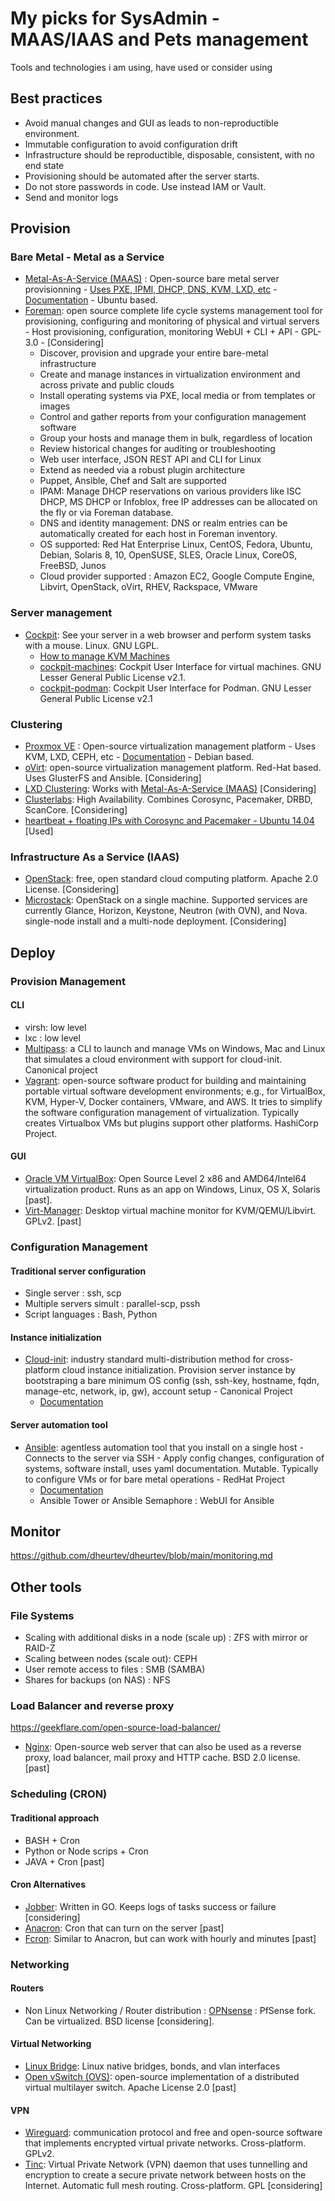# My picks for SysAdmin - MAAS/IAAS and Pets management

Tools and technologies i am using, have used or consider using

## Best practices ##
- Avoid manual changes and GUI as leads to non-reproductible environment.
- Immutable configuration to avoid configuration drift
- Infrastructure should be reproductible, disposable, consistent, with no end state
- Provisioning should be automated after the server starts.
- Do not store passwords in code. Use instead IAM or Vault. 
- Send and monitor logs

## Provision ##
### Bare Metal - Metal as a Service ###
- [Metal-As-A-Service (MAAS)](https://maas.io/) : Open-source bare metal server provisionning - [Uses PXE, IPMI, DHCP, DNS, KVM, LXD, etc](https://maas.io/how-it-works) - [Documentation](https://maas.io/docs) - Ubuntu based.
- [Foreman](https://theforeman.org/introduction.html): open source complete life cycle systems management tool for provisioning, configuring and monitoring of physical and virtual servers - Host provisioning, configuration, monitoring WebUI + CLI + API - GPL-3.0 - [Considering]
  * Discover, provision and upgrade your entire bare-metal infrastructure
  * Create and manage instances in virtualization environment and across private and public clouds
  * Install operating systems via PXE, local media or from templates or images
  * Control and gather reports from your configuration management software
  * Group your hosts and manage them in bulk, regardless of location
  * Review historical changes for auditing or troubleshooting
  * Web user interface, JSON REST API and CLI for Linux
  * Extend as needed via a robust plugin architecture
  * Puppet, Ansible, Chef and Salt are supported
  * IPAM: Manage DHCP reservations on various providers like ISC DHCP, MS DHCP or Infoblox, free IP addresses can be allocated on the fly or via Foreman database.
  * DNS and identity management: DNS or realm entries can be automatically created for each host in Foreman inventory.  
  * OS supported: Red Hat Enterprise Linux, CentOS, Fedora, Ubuntu, Debian, Solaris 8, 10, OpenSUSE, SLES, Oracle Linux, CoreOS, FreeBSD, Junos
  * Cloud provider supported : Amazon EC2, Google Compute Engine, Libvirt, OpenStack, oVirt, RHEV, Rackspace, VMware
### Server management ###
- [Cockpit](https://cockpit-project.org/): See your server in a web browser and perform system tasks with a mouse. Linux. GNU LGPL.
  * [How to manage KVM Machines](https://www.tecmint.com/manage-kvm-virtual-machines-using-cockpit-web-console/)
  * [cockpit-machines](https://github.com/cockpit-project/cockpit-machines): Cockpit User Interface for virtual machines. GNU Lesser General Public License v2.1. 
  * [cockpit-podman](https://github.com/cockpit-project/cockpit-podman): Cockpit User Interface for Podman. GNU Lesser General Public License v2.1 
### Clustering ###
- [Proxmox VE](https://www.proxmox.com/en/proxmox-ve) : Open-source virtualization management platform - Uses KVM, LXD, CEPH, etc - [Documentation](https://pve.proxmox.com/pve-docs/) - Debian based.
- [oVirt](https://www.ovirt.org/): open-source virtualization management platform. Red-Hat based. Uses GlusterFS and Ansible. [Considering]
- [LXD Clustering](https://linuxcontainers.org/lxd/docs/master/clustering/): Works with [Metal-As-A-Service (MAAS)](https://maas.io/) [Considering]
- [Clusterlabs](https://clusterlabs.org/quickstart.html): High Availability. Combines Corosync, Pacemaker, DRBD, ScanCore.  [Considering]
- [heartbeat + floating IPs with Corosync and Pacemaker - Ubuntu 14.04](https://www.digitalocean.com/community/tutorials/how-to-create-a-high-availability-setup-with-heartbeat-and-floating-ips-on-ubuntu-14-04) [Used]
### Infrastructure As a Service (IAAS) ###
- [OpenStack](https://www.openstack.org/): free, open standard cloud computing platform. Apache 2.0 License. [Considering]
- [Microstack](https://microstack.run/docs): OpenStack on a single machine. Supported services are currently Glance, Horizon, Keystone, Neutron (with OVN), and Nova. single-node install and a multi-node deployment. [Considering]

## Deploy ##
### Provision Management ###
#### CLI ####
- virsh: low level
- lxc : low level
- [Multipass](https://multipass.run/): a CLI to launch and manage VMs on Windows, Mac and Linux that simulates a cloud environment with support for cloud-init. Canonical project
- [Vagrant](https://www.vagrantup.com/): open-source software product for building and maintaining portable virtual software development environments; e.g., for VirtualBox, KVM, Hyper-V, Docker containers, VMware, and AWS. It tries to simplify the software configuration management of virtualization. Typically creates Virtualbox VMs but plugins support other platforms. HashiCorp Project.
#### GUI ####
- [Oracle VM VirtualBox](https://www.virtualbox.org/): Open Source Level 2 x86 and AMD64/Intel64 virtualization product. Runs as an app on Windows, Linux, OS X, Solaris [past].
- [Virt-Manager](https://virt-manager.org/): Desktop virtual machine monitor for KVM/QEMU/Libvirt. GPLv2. [past]

### Configuration Management ###
#### Traditional server configuration ####
- Single server : ssh, scp
- Multiple servers simult : parallel-scp, pssh
- Script languages : Bash, Python
#### Instance initialization ####
- [Cloud-init](https://cloud-init.io/): industry standard multi-distribution method for cross-platform cloud instance initialization. Provision server instance by bootstraping a bare minimum OS config (ssh, ssh-key, hostname, fqdn, manage-etc, network, ip, gw), account setup - Canonical Project
  * [Documentation](https://cloudinit.readthedocs.io/en/latest/)
#### Server automation tool ####
- [Ansible](https://www.ansible.com/): agentless automation tool that you install on a single host - Connects to the server via SSH - Apply config changes, configuration of systems, software install, uses yaml documentation. Mutable. Typically to configure VMs or for bare metal operations - RedHat Project
   * [Documentation](https://docs.ansible.com/ansible/latest/installation_guide/intro_installation.html)
   * Ansible Tower or Ansible Semaphore : WebUI for Ansible

## Monitor ##
https://github.com/dheurtev/dheurtev/blob/main/monitoring.md

## Other tools ##

### File Systems ###
- Scaling with additional disks in a node (scale up) : ZFS with mirror or RAID-Z
- Scaling between nodes (scale out): CEPH
- User remote access to files : SMB (SAMBA)
- Shares for backups (on NAS) : NFS

### Load Balancer and reverse proxy ###
https://geekflare.com/open-source-load-balancer/
- [Nginx](https://docs.nginx.com/nginx/admin-guide/web-server/reverse-proxy/):  Open-source web server that can also be used as a reverse proxy, load balancer, mail proxy and HTTP cache. BSD 2.0 license. [past]

### Scheduling (CRON) ###
#### Traditional approach #### 
- BASH + Cron 
- Python or Node scrips + Cron
- JAVA + Cron [past]
#### Cron Alternatives ####
- [Jobber](https://github.com/dshearer/jobber): Written in GO. Keeps logs of tasks success or failure [considering]
- [Anacron](https://linux.die.net/man/8/anacron): Cron that can turn on the server [past]
- [Fcron](http://fcron.free.fr/): Similar to Anacron, but can work with hourly and minutes [past]

### Networking ###
#### Routers ####
- Non Linux Networking / Router distribution : [OPNsense](https://opnsense.org/) : PfSense fork. Can be virtualized. BSD license [considering].
#### Virtual Networking ####
- [Linux Bridge](https://wiki.linuxfoundation.org/networking/bridge): Linux native bridges, bonds, and vlan interfaces
- [Open vSwitch (OVS)](https://www.openvswitch.org/): open-source implementation of a distributed virtual multilayer switch. Apache License 2.0 [past]
#### VPN ####
- [Wireguard](https://www.wireguard.com/): communication protocol and free and open-source software that implements encrypted virtual private networks. Cross-platform. GPLv2. 
- [Tinc](https://www.tinc-vpn.org/): Virtual Private Network (VPN) daemon that uses tunnelling and encryption to create a secure private network between hosts on the Internet. Automatic full mesh routing. Cross-platform. GPL [considering]
